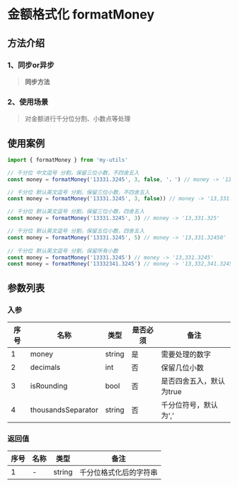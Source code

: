 # 金额格式化 formatMoney

## 方法介绍
### 1、同步or异步
> **同步方法**

### 2、使用场景
> 对金额进行千分位分割、小数点等处理

## 使用案例
```js
import { formatMoney } from 'my-utils'

// 千分位 中文逗号 分割，保留三位小数，不四舍五入
const money = formatMoney('13331.3245', 3, false, '，') // money -> '13，331.324'

// 千分位 默认英文逗号 分割，保留三位小数，不四舍五入
const money = formatMoney('13331.3245', 3, false)) // money -> '13,331.324'

// 千分位 默认英文逗号 分割，保留三位小数，四舍五入
const money = formatMoney('13331.3245', 3) // money -> '13,331.325'

// 千分位 默认英文逗号 分割，保留五位小数，四舍五入
const money = formatMoney('13331.3245', 5) // money -> '13,331.32450'
  
// 千分位 默认英文逗号 分割，保留所有小数
const money = formatMoney('13331.3245') // money -> '13,331.3245'
const money = formatMoney('13332341.3245') // money -> '13,332,341.3245'

```

## 参数列表
### 入参
| 序号 | 名称 | 类型 | 是否必须 | 备注 |
| --- | --- | --- | --- | --- |
| 1 | money | string | 是 | 需要处理的数字 |
| 2 | decimals | int | 否 | 保留几位小数|
| 3 | isRounding | bool | 否 | 是否四舍五入，默认为true |
| 4 | thousandsSeparator | string | 否| 千分位符号，默认为‘,’ |

### 返回值
| 序号 | 名称 | 类型 | 备注 |
| --- | --- | --- | --- |
| 1 | - | string | 千分位格式化后的字符串 |
